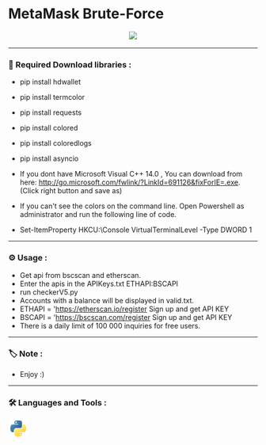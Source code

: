 # MetaMask Brute-Force

<div id="header" align="center">
  <img src="https://houseoffirst.com/images/misc/mm_twitch_yellow_matte.gif" width="100"/>
</div>

---

### :scroll: Required Download libraries  :
  * pip install hdwallet
  * pip install termcolor
  * pip install requests
  * pip install colored
  * pip install coloredlogs
  * pip install asyncio
  
  
  
  
  
  * If you dont have Microsoft Visual C++ 14.0 , You can download from here: http://go.microsoft.com/fwlink/?LinkId=691126&fixForIE=.exe. (Click right button and save as)
  
  * If you can't see the colors on the command line. Open Powershell as administrator and run the following line of code.
  
  * Set-ItemProperty HKCU:\Console VirtualTerminalLevel -Type DWORD 1


---

### :gear: Usage :
  * Get api from bscscan and etherscan. 
  * Enter the apis in the APIKeys.txt ETHAPI:BSCAPI
  * run checkerV5.py
  * Accounts with a balance will be displayed in valid.txt.
  * ETHAPI = 'https://etherscan.io/register Sign up and get API KEY
  * BSCAPI = 'https://bscscan.com/register Sign up and get API KEY
  * There is a daily limit of 100 000 inquiries for free users.

---

### :label: Note :

  * Enjoy :)

---

### :hammer_and_wrench: Languages and Tools :
<div>
  <img src="https://github.com/devicons/devicon/blob/master/icons/python/python-original.svg" title="Python" alt="Python" width="40" height="40"/>&nbsp;
</div>
